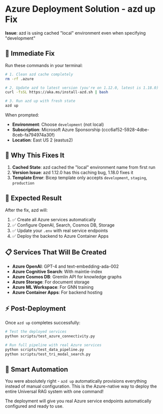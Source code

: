 # Azure Deployment Solution - azd up Fix

**Issue**: azd is using cached "local" environment even when specifying "development"

## 🔧 **Immediate Fix**

Run these commands in your terminal:

```bash
# 1. Clean azd cache completely
rm -rf .azure

# 2. Update azd to latest version (you're on 1.12.0, latest is 1.18.0)
curl -fsSL https://aka.ms/install-azd.sh | bash

# 3. Run azd up with fresh state
azd up
```

When prompted:
- **Environment**: Choose `development` (not local)
- **Subscription**: Microsoft Azure Sponsorship (ccc6af52-5928-4dbe-8ceb-fa794974a30f)
- **Location**: East US 2 (eastus2)

## 🎯 **Why This Fixes It**

1. **Cached State**: azd cached the "local" environment name from first run
2. **Version Issue**: azd 1.12.0 has this caching bug, 1.18.0 fixes it
3. **Template Error**: Bicep template only accepts `development`, `staging`, `production`

## 🚀 **Expected Result**

After the fix, azd will:
1. ✅ Create all Azure services automatically
2. ✅ Configure OpenAI, Search, Cosmos DB, Storage
3. ✅ Update your `.env` with real service endpoints
4. ✅ Deploy the backend to Azure Container Apps

## 📋 **Services That Will Be Created**

- **Azure OpenAI**: GPT-4 and text-embedding-ada-002
- **Azure Cognitive Search**: With maintie-index
- **Azure Cosmos DB**: Gremlin API for knowledge graphs
- **Azure Storage**: For document storage
- **Azure ML Workspace**: For GNN training
- **Azure Container Apps**: For backend hosting

## ⚡ **Post-Deployment**

Once `azd up` completes successfully:

```bash
# Test the deployed services
python scripts/test_azure_connectivity.py

# Run full pipeline with real Azure services
python scripts/test_data_pipeline.py
python scripts/test_tri_modal_search.py
```

## 🎉 **Smart Automation**

You were absolutely right - `azd up` automatically provisions everything instead of manual configuration. This is the Azure-native way to deploy the entire Universal RAG system with one command!

The deployment will give you real Azure service endpoints automatically configured and ready to use.
